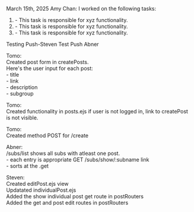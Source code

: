 March 15th, 2025
Amy Chan:
I worked on the following tasks:

1. <Insert Some Task Here> - This task is responsible for xyz functionality.
2. <Insert Some Task Here> - This task is responsible for xyz functionality.
3. <Insert Some Task Here> - This task is responsible for xyz functionality.

Testing Push-Steven
Test Push Abner

Tomo:<br />
Created post form in createPosts.<br />
Here's the user input for each post:<br />
    - title<br />
    - link<br />
    - description<br />
    - subgroup<br />

Tomo:<br />
Created functionality in posts.ejs if user is not logged in, link to createPost is not visible.<br />

Tomo: <br />
Created method POST for /create

Abner: <br />
/subs/list shows all subs with atleast one post. <br />
    - each entry is appropriate GET /subs/show/:subname link <br />
    - sorts at the .get <br />

Steven: <br />
Created editPost.ejs view <br />
Updatated individualPost.ejs <br />
Added the show individual post get route in postRouters <br />
Added the get and post edit routes in postRouters <br />


